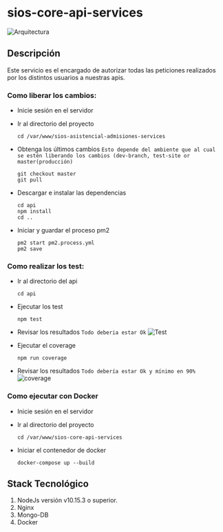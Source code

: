 # sios-core-api-services
![Arquitectura](https://trello-attachments.s3.amazonaws.com/5a05e8a301acd90fa4e882b3/5a2041ef4f29452f2d4cff82/d22a406976bbcc57c5206831c1022dfa/imagen.png)

## Descripción
Este servicio es el encargado de autorizar todas las peticiones realizados por los distintos usuarios a nuestras apis.  

### Como liberar los cambios: 

- Inicie sesión en el servidor 

- Ir al directorio del proyecto 
    
      cd /var/www/sios-asistencial-admisiones-services

- Obtenga los últimos cambios  `Esto depende del ambiente que al cual se estén liberando los cambios (dev-branch, test-site or master(producción)`

      git checkout master
      git pull

- Descargar e instalar las dependencias 

      cd api
      npm install
      cd ..

- Iniciar y guardar el proceso pm2

      pm2 start pm2.process.yml    
      pm2 save

### Como realizar los test: 

- Ir al directorio del api 
    
      cd api

- Ejecutar los test
    
      npm test

- Revisar los resultados `Todo deberia estar Ok`
![Test](https://trello-attachments.s3.amazonaws.com/5a05e8a301acd90fa4e882b3/5a2041ef4f29452f2d4cff82/a9d976ea299207403fd4495a9969d3dd/imagen.png)

- Ejecutar el coverage
    
      npm run coverage

- Revisar los resultados `Todo debería estar Ok y mínimo en 90%`
![coverage](https://trello-attachments.s3.amazonaws.com/5a05e8a301acd90fa4e882b3/5a2041ef4f29452f2d4cff82/105e09c60412f462905a651122cabdfd/imagen.png)

### Como ejecutar con Docker
- Inicie sesión en el servidor 

- Ir al directorio del proyecto 
    
      cd /var/www/sios-core-api-services

- Iniciar el contenedor de docker
      
      docker-compose up --build

## Stack Tecnológico
1.	NodeJs versión v10.15.3 o superior.
2.	Nginx
3.	Mongo-DB
4.	Docker
